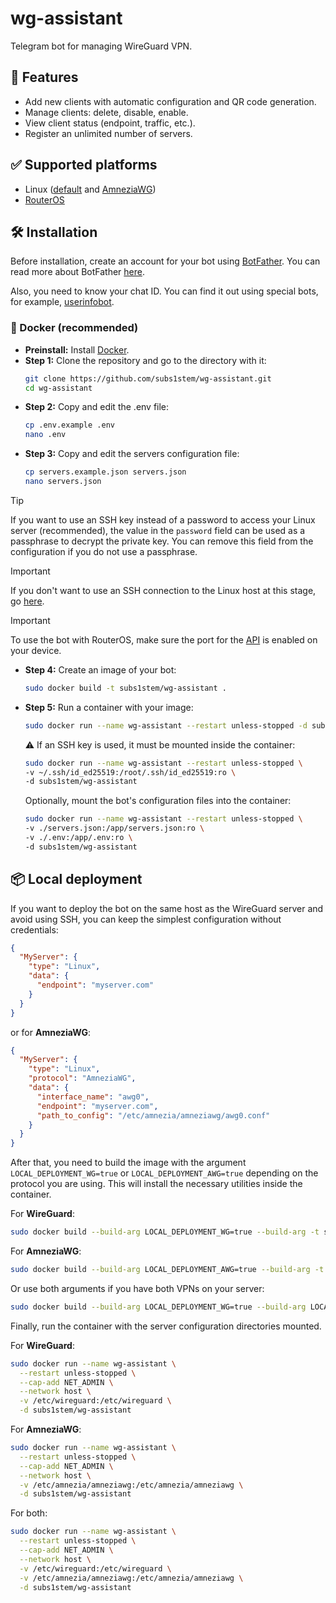 # wg-assistant

Telegram bot for managing WireGuard VPN.

## 🎯 Features

* Add new clients with automatic configuration and QR code generation.
* Manage clients: delete, disable, enable.
* View client status (endpoint, traffic, etc.).
* Register an unlimited number of servers.

## ✅ Supported platforms

* Linux ([default](https://www.wireguard.com) and [AmneziaWG](https://docs.amnezia.org/documentation/amnezia-wg/))
* [RouterOS](https://help.mikrotik.com/docs/display/ROS/WireGuard)

## 🛠 Installation

Before installation, create an account for your bot using [BotFather](https://t.me/BotFather).
You can read more about BotFather [here](https://core.telegram.org/bots/features#botfather).

Also, you need to know your chat ID.
You can find it out using special bots, for example, [userinfobot](https://t.me/userinfobot).

### 🐋 Docker (recommended)

* **Preinstall:** Install [Docker](https://docs.docker.com/engine/install/).
* **Step 1:** Clone the repository and go to the directory with it:
  ```bash
  git clone https://github.com/subs1stem/wg-assistant.git
  cd wg-assistant
  ```
* **Step 2:** Copy and edit the .env file:
  ```bash
  cp .env.example .env
  nano .env
  ```
* **Step 3:** Copy and edit the servers configuration file:
  ```bash
  cp servers.example.json servers.json
  nano servers.json
  ```

> [!TIP]
> If you want to use an SSH key instead of a password to access your Linux server (recommended), the value in the
> `password` field can be used as a passphrase to decrypt the private key. You can remove this field from the
> configuration if you do not use a passphrase.

> [!IMPORTANT]
> If you don't want to use an SSH connection to the Linux host at this stage, go [here](#-local-deployment).

> [!IMPORTANT]
> To use the bot with RouterOS, make sure the port for
> the [API](https://help.mikrotik.com/docs/spaces/ROS/pages/47579160/API) is enabled on your device.

* **Step 4:** Create an image of your bot:
  ```bash
  sudo docker build -t subs1stem/wg-assistant .
  ```
* **Step 5:** Run a container with your image:
  ```bash
  sudo docker run --name wg-assistant --restart unless-stopped -d subs1stem/wg-assistant
  ```
  ⚠️ If an SSH key is used, it must be mounted inside the container:
  ```bash
  sudo docker run --name wg-assistant --restart unless-stopped \
  -v ~/.ssh/id_ed25519:/root/.ssh/id_ed25519:ro \
  -d subs1stem/wg-assistant
  ```
  Optionally, mount the bot's configuration files into the container:
  ```bash
  sudo docker run --name wg-assistant --restart unless-stopped \
  -v ./servers.json:/app/servers.json:ro \
  -v ./.env:/app/.env:ro \
  -d subs1stem/wg-assistant
  ```

## 📦 Local deployment

If you want to deploy the bot on the same host as the WireGuard server and avoid using SSH, you can keep the simplest
configuration without credentials:

```json
{
  "MyServer": {
    "type": "Linux",
    "data": {
      "endpoint": "myserver.com"
    }
  }
}
```

or for **AmneziaWG**:

```json
{
  "MyServer": {
    "type": "Linux",
    "protocol": "AmneziaWG",
    "data": {
      "interface_name": "awg0",
      "endpoint": "myserver.com",
      "path_to_config": "/etc/amnezia/amneziawg/awg0.conf"
    }
  }
}
```

After that, you need to build the image with the argument `LOCAL_DEPLOYMENT_WG=true` or `LOCAL_DEPLOYMENT_AWG=true`
depending on the protocol you are using. This will install the necessary utilities inside the container.

For **WireGuard**:

```bash
sudo docker build --build-arg LOCAL_DEPLOYMENT_WG=true --build-arg -t subs1stem/wg-assistant .
```

For **AmneziaWG**:

```bash
sudo docker build --build-arg LOCAL_DEPLOYMENT_AWG=true --build-arg -t subs1stem/wg-assistant .
```

Or use both arguments if you have both VPNs on your server:

```bash
sudo docker build --build-arg LOCAL_DEPLOYMENT_WG=true --build-arg LOCAL_DEPLOYMENT_AWG=true -t subs1stem/wg-assistant .
```

Finally, run the container with the server configuration directories mounted.

For **WireGuard**:

```bash
sudo docker run --name wg-assistant \
  --restart unless-stopped \
  --cap-add NET_ADMIN \
  --network host \
  -v /etc/wireguard:/etc/wireguard \
  -d subs1stem/wg-assistant
```

For **AmneziaWG**:

```bash
sudo docker run --name wg-assistant \
  --restart unless-stopped \
  --cap-add NET_ADMIN \
  --network host \
  -v /etc/amnezia/amneziawg:/etc/amnezia/amneziawg \
  -d subs1stem/wg-assistant
```

For both:

```bash
sudo docker run --name wg-assistant \
  --restart unless-stopped \
  --cap-add NET_ADMIN \
  --network host \
  -v /etc/wireguard:/etc/wireguard \
  -v /etc/amnezia/amneziawg:/etc/amnezia/amneziawg \
  -d subs1stem/wg-assistant
```
